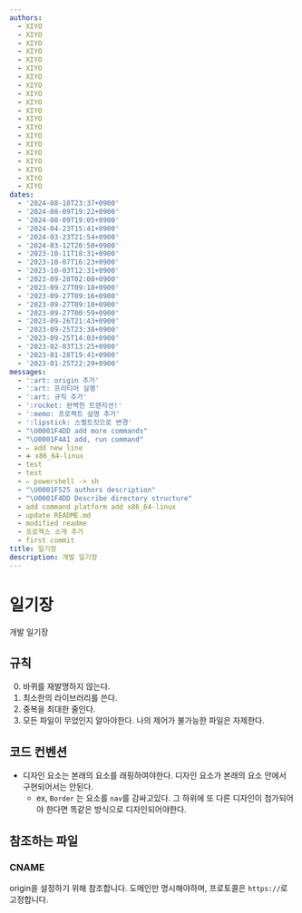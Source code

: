 ```yaml
---
authors:
  - XIYO
  - XIYO
  - XIYO
  - XIYO
  - XIYO
  - XIYO
  - XIYO
  - XIYO
  - XIYO
  - XIYO
  - XIYO
  - XIYO
  - XIYO
  - XIYO
  - XIYO
  - XIYO
  - XIYO
  - XIYO
  - XIYO
  - XIYO
dates:
  - '2024-08-18T23:37+0900'
  - '2024-08-09T19:22+0900'
  - '2024-08-09T19:05+0900'
  - '2024-04-23T15:41+0900'
  - '2024-03-23T21:54+0900'
  - '2024-03-12T20:50+0900'
  - '2023-10-11T18:31+0900'
  - '2023-10-07T16:23+0900'
  - '2023-10-03T12:31+0900'
  - '2023-09-28T02:08+0900'
  - '2023-09-27T09:18+0900'
  - '2023-09-27T09:16+0900'
  - '2023-09-27T09:10+0900'
  - '2023-09-27T00:59+0900'
  - '2023-09-26T21:43+0900'
  - '2023-09-25T23:38+0900'
  - '2023-09-25T14:03+0900'
  - '2023-02-03T13:25+0900'
  - '2023-01-28T19:41+0900'
  - '2023-01-25T22:29+0900'
messages:
  - ':art: origin 추가'
  - ':art: 프리티어 실행'
  - ':art: 규칙 추가'
  - ':rocket: 완벽한 트랜지션!'
  - ':memo: 프로젝트 설명 추가'
  - ':lipstick: 스벨트킷으로 변경'
  - "\U0001F4DD add more commands"
  - "\U0001F4A1 add, run command"
  - ✏️ add new line
  - ➕ x86_64-linux
  - test
  - test
  - ✏️ powershell -> sh
  - "\U0001F525 authors description"
  - "\U0001F4DD Describe directory structure"
  - add command platform add x86_64-linux
  - update README.md
  - modified readme
  - 프로젝스 소개 추가
  - first commit
title: 일기장
description: 개발 일기장
---
```

# 일기장

개발 일기장

## 규칙

0. 바퀴를 재발명하지 않는다.
1. 최소한의 라이브러리를 쓴다.
2. 중복을 최대한 줄인다.
3. 모든 파일이 무었인지 알아야한다. 나의 제어가 불가능한 파일은 자제한다.

## 코드 컨벤션

- 디자인 요소는 본래의 요소를 래핑하여야한다. 디자인 요소가 본래의 요소 안에서 구현되어서는 안된다.
  - ex, `Border` 는 요소를 `nav`를 감싸고있다. 그 하위에 또 다른 디자인이 첨가되어야 한다면 똑같은 방식으로 디자인되어야한다.

## 참조하는 파일

### CNAME

origin을 설정하기 위해 참조합니다.
도메인만 명시해야하며, 프로토콜은 `https://`로 고정합니다.
